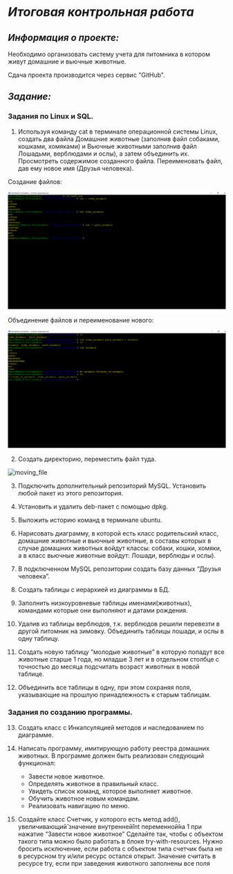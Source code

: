 # *Итоговая контрольная работа*

## *Информация о проекте:*

Необходимо организовать систему учета для питомника в котором живут
домашние и вьючные животные.

Сдача проекта производится через сервис "GitHub".

## *Задание:*

### Задания по Linux и SQL.

1. Используя команду cat в терминале операционной системы Linux, создать
два файла Домашние животные (заполнив файл собаками, кошками,
хомяками) и Вьючные животными заполнив файл Лошадьми, верблюдами и
ослы), а затем объединить их. Просмотреть содержимое созданного файла.
Переименовать файл, дав ему новое имя (Друзья человека).

Создание файлов:

![create_files](https://github.com/daniil-koblov/Control_work_on_specialization/blob/main/image/task_one_i_1.png?raw=true)

Объединение файлов и переименование нового:

![merging_files](https://github.com/daniil-koblov/Control_work_on_specialization/blob/main/image/task_one_i_2.png?raw=true)

2. Создать директорию, переместить файл туда.

![moving_file]()

3. Подключить дополнительный репозиторий MySQL. Установить любой пакет
из этого репозитория.

4. Установить и удалить deb-пакет с помощью dpkg.

5. Выложить историю команд в терминале ubuntu.

6. Нарисовать диаграмму, в которой есть класс родительский класс, домашние
животные и вьючные животные, в составы которых в случае домашних
животных войдут классы: собаки, кошки, хомяки, а в класс вьючные животные
войдут: Лошади, верблюды и ослы).

7. В подключенном MySQL репозитории создать базу данных “Друзья
человека”.

8. Создать таблицы с иерархией из диаграммы в БД.

9. Заполнить низкоуровневые таблицы именами(животных), командами
которые они выполняют и датами рождения.

10. Удалив из таблицы верблюдов, т.к. верблюдов решили перевезти в другой
питомник на зимовку. Объединить таблицы лошади, и ослы в одну таблицу.

11. Создать новую таблицу “молодые животные” в которую попадут все
животные старше 1 года, но младше 3 лет и в отдельном столбце с точностью
до месяца подсчитать возраст животных в новой таблице.

12. Объединить все таблицы в одну, при этом сохраняя поля, указывающие на
прошлую принадлежность к старым таблицам.

### Задания по созданию программы.

13. Создать класс с Инкапсуляцией методов и наследованием по диаграмме.

14. Написать программу, имитирующую работу реестра домашних животных.
В программе должен быть реализован следующий функционал:

    * Завести новое животное.
    * Определять животное в правильный класс.
    * Увидеть список команд, которое выполняет животное.
    * Обучить животное новым командам.
    * Реализовать навигацию по меню.

15. Создайте класс Счетчик, у которого есть метод add(), увеличивающий̆
значение внутренней̆int переменной̆на 1 при нажатие “Завести новое
животное” Сделайте так, чтобы с объектом такого типа можно было работать в
блоке try-with-resources. Нужно бросить исключение, если работа с объектом
типа счетчик была не в ресурсном try и/или ресурс остался открыт. Значение
считать в ресурсе try, если при заведения животного заполнены все поля